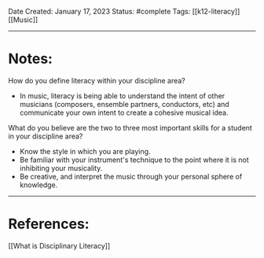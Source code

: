 Date Created: January 17, 2023
Status: #complete 
Tags: [[k12-literacy]] [[Music]] 

--- 
# Notes:
How do you define literacy within your discipline area?

- In music, literacy is being able to understand the intent of other musicians (composers, ensemble partners, conductors, etc) and communicate your own intent to create a cohesive musical idea.

What do you believe are the two to three most important skills for a student in your discipline area?

- Know the style in which you are playing.
- Be familiar with your instrument's technique to the point where it is not inhibiting your musicality.
- Be creative, and interpret the music through your personal sphere of knowledge.


---
# References:

[[What is Disciplinary Literacy]]
